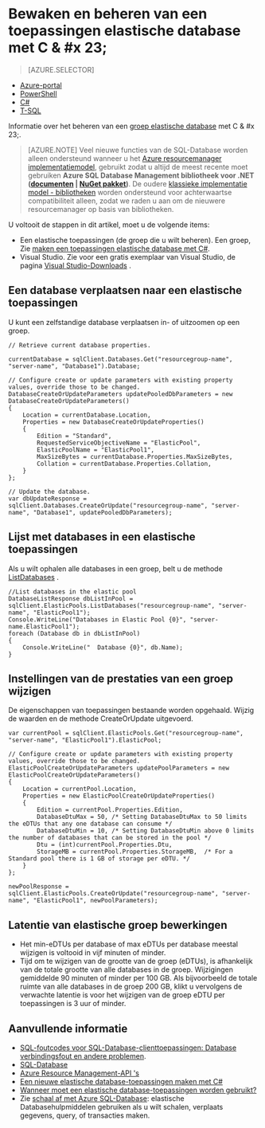 <properties
    pageTitle="Bewaken en beheren van een toepassingen elastische database met C# | Microsoft Azure"
    description="Gebruik C#-database-technieken voor het beheren van een Azure SQL-Database elastische database-toepassingen."
    services="sql-database"
    documentationCenter=""
    authors="stevestein"
    manager="jhubbard"
    editor=""/>

<tags
    ms.service="sql-database"
    ms.devlang="NA"
    ms.topic="article"
    ms.tgt_pltfrm="csharp"
    ms.workload="data-management"
    ms.date="10/04/2016"
    ms.author="sstein"/>

# <a name="monitor-and-manage-an-elastic-database-pool-with-cx23"></a>Bewaken en beheren van een toepassingen elastische database met C & #x 23; 

> [AZURE.SELECTOR]
- [Azure-portal](sql-database-elastic-pool-manage-portal.md)
- [PowerShell](sql-database-elastic-pool-manage-powershell.md)
- [C#](sql-database-elastic-pool-manage-csharp.md)
- [T-SQL](sql-database-elastic-pool-manage-tsql.md)


Informatie over het beheren van een [groep elastische database](sql-database-elastic-pool.md) met C & #x 23;. 

>[AZURE.NOTE] Veel nieuwe functies van de SQL-Database worden alleen ondersteund wanneer u het [Azure resourcemanager implementatiemodel](../azure-resource-manager/resource-group-overview.md), gebruikt zodat u altijd de meest recente moet gebruiken **Azure SQL Database Management bibliotheek voor .NET ([documenten](https://msdn.microsoft.com/library/azure/mt349017.aspx) | [NuGet pakket](https://www.nuget.org/packages/Microsoft.Azure.Management.Sql))**. De oudere [klassieke implementatie model - bibliotheken](https://www.nuget.org/packages/Microsoft.WindowsAzure.Management.Sql) worden ondersteund voor achterwaartse compatibiliteit alleen, zodat we raden u aan om de nieuwere resourcemanager op basis van bibliotheken.

U voltooit de stappen in dit artikel, moet u de volgende items:

- Een elastische toepassingen (de groep die u wilt beheren). Een groep, Zie [maken een toepassingen elastische database met C#](sql-database-elastic-pool-create-csharp.md).
- Visual Studio. Zie voor een gratis exemplaar van Visual Studio, de pagina [Visual Studio-Downloads](https://www.visualstudio.com/downloads/download-visual-studio-vs) .


## <a name="move-a-database-into-an-elastic-pool"></a>Een database verplaatsen naar een elastische toepassingen

U kunt een zelfstandige database verplaatsen in- of uitzoomen op een groep.  

    // Retrieve current database properties.

    currentDatabase = sqlClient.Databases.Get("resourcegroup-name", "server-name", "Database1").Database;

    // Configure create or update parameters with existing property values, override those to be changed.
    DatabaseCreateOrUpdateParameters updatePooledDbParameters = new DatabaseCreateOrUpdateParameters()
    {
        Location = currentDatabase.Location,
        Properties = new DatabaseCreateOrUpdateProperties()
        {
            Edition = "Standard",
            RequestedServiceObjectiveName = "ElasticPool",
            ElasticPoolName = "ElasticPool1",
            MaxSizeBytes = currentDatabase.Properties.MaxSizeBytes,
            Collation = currentDatabase.Properties.Collation,
        }
    };

    // Update the database.
    var dbUpdateResponse = sqlClient.Databases.CreateOrUpdate("resourcegroup-name", "server-name", "Database1", updatePooledDbParameters);

## <a name="list-databases-in-an-elastic-pool"></a>Lijst met databases in een elastische toepassingen

Als u wilt ophalen alle databases in een groep, belt u de methode [ListDatabases](https://msdn.microsoft.com/library/microsoft.azure.management.sql.elasticpooloperationsextensions.listdatabases) .

    //List databases in the elastic pool
    DatabaseListResponse dbListInPool = sqlClient.ElasticPools.ListDatabases("resourcegroup-name", "server-name", "ElasticPool1");
    Console.WriteLine("Databases in Elastic Pool {0}", "server-name.ElasticPool1");
    foreach (Database db in dbListInPool)
    {
        Console.WriteLine("  Database {0}", db.Name);
    }

## <a name="change-performance-settings-of-a-pool"></a>Instellingen van de prestaties van een groep wijzigen

De eigenschappen van toepassingen bestaande worden opgehaald. Wijzig de waarden en de methode CreateOrUpdate uitgevoerd.

    var currentPool = sqlClient.ElasticPools.Get("resourcegroup-name", "server-name", "ElasticPool1").ElasticPool;

    // Configure create or update parameters with existing property values, override those to be changed.
    ElasticPoolCreateOrUpdateParameters updatePoolParameters = new ElasticPoolCreateOrUpdateParameters()
    {
        Location = currentPool.Location,
        Properties = new ElasticPoolCreateOrUpdateProperties()
        {
            Edition = currentPool.Properties.Edition,
            DatabaseDtuMax = 50, /* Setting DatabaseDtuMax to 50 limits the eDTUs that any one database can consume */
            DatabaseDtuMin = 10, /* Setting DatabaseDtuMin above 0 limits the number of databases that can be stored in the pool */
            Dtu = (int)currentPool.Properties.Dtu,
            StorageMB = currentPool.Properties.StorageMB,  /* For a Standard pool there is 1 GB of storage per eDTU. */
        }
    };

    newPoolResponse = sqlClient.ElasticPools.CreateOrUpdate("resourcegroup-name", "server-name", "ElasticPool1", newPoolParameters);


## <a name="latency-of-elastic-pool-operations"></a>Latentie van elastische groep bewerkingen

- Het min-eDTUs per database of max eDTUs per database meestal wijzigen is voltooid in vijf minuten of minder.
- Tijd om te wijzigen van de grootte van de groep (eDTUs), is afhankelijk van de totale grootte van alle databases in de groep. Wijzigingen gemiddelde 90 minuten of minder per 100 GB. Als bijvoorbeeld de totale ruimte van alle databases in de groep 200 GB, klikt u vervolgens de verwachte latentie is voor het wijzigen van de groep eDTU per toepassingen is 3 uur of minder.




## <a name="additional-resources"></a>Aanvullende informatie

- [SQL-foutcodes voor SQL-Database-clienttoepassingen: Database verbindingsfout en andere problemen](sql-database-develop-error-messages.md).
- [SQL-Database](https://azure.microsoft.com/documentation/services/sql-database/)
- [Azure Resource Management-API 's](https://msdn.microsoft.com/library/azure/dn948464.aspx)
- [Een nieuwe elastische database-toepassingen maken met C#](sql-database-elastic-pool-create-csharp.md)
- [Wanneer moet een elastische database-toepassingen worden gebruikt?](sql-database-elastic-pool-guidance.md)
- Zie [schaal af met Azure SQL-Database](sql-database-elastic-scale-introduction.md): elastische Databasehulpmiddelen gebruiken als u wilt schalen, verplaats gegevens, query, of transacties maken.

